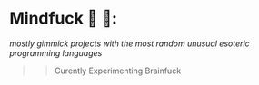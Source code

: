# Mindfuck 🧠 🔫:
*mostly gimmick projects with the most random unusual esoteric programming languages*

>>Curently Experimenting
>Brainfuck





















